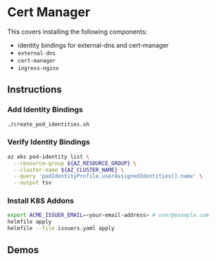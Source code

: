 # Cert Manager

This covers installing the following components:

* identity bindings for external-dns and cert-manager
* `external-dns`
* `cert-manager`
* `ingress-nginx`


## Instructions


### Add Identity Bindings

```bash
./create_pod_identities.sh
```

### Verify Identity Bindings

```bash
az aks pod-identity list \
  --resource-group ${AZ_RESOURCE_GROUP} \
  --cluster-name ${AZ_CLUSTER_NAME} \
  --query 'podIdentityProfile.userAssignedIdentities[].name' \
  --output tsv
```

### Install K8S Addons

```bash
export ACME_ISSUER_EMAIL=<your-email-address> # user@example.com
helmfile apply
helmfile --file issuers.yaml apply
```

## Demos
